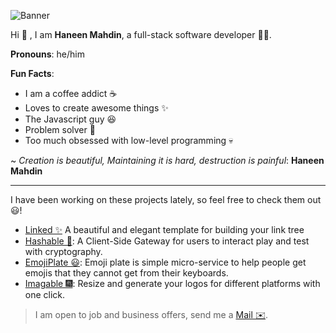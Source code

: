 ![Banner](https://user-images.githubusercontent.com/72091386/161083737-84ca241a-fbcb-4f51-99c2-b202b5924394.png)

Hi 👋 , I am **Haneen Mahdin**, a full-stack software developer 👨‍💻. <br>

**Pronouns**: he/him

**Fun Facts**: 
 - I am a coffee addict ☕️ 
 - Loves to create awesome things ✨
 - The Javascript guy 😆
 - Problem solver 🔨
 - Too much obsessed with low-level programming 💀

~ *Creation is beautiful, Maintaining it is hard, destruction is painful*: **Haneen Mahdin**

<hr />

I have been working on these projects lately, so feel free to check them out😃!
- [Linked ✨](https://github.com/haneenmahd/linked) A beautiful and elegant template for building your link tree
- [Hashable 🔑](https://github.com/haneenmahd/hashable): A Client-Side Gateway for users to interact play and test with cryptography.
- [EmojiPlate 😃](https://github.com/emoji-plate/client): Emoji plate is simple micro-service to help people get emojis that they cannot get from their keyboards.
- [Imagable 🎆](https://imagable.vercel.app): Resize and generate your logos for different platforms with one click.

> I am open to job and business offers, send me a [Mail ✉️](mailto:haneenmahdin@gmail.com).
